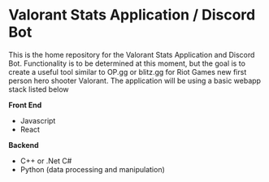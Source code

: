 # Valorant Stats Application / Discord Bot
This is the home repository for the Valorant Stats Application and Discord Bot. Functionality is to be determined at this moment, but the goal is to create a useful tool similar to OP.gg or blitz.gg for Riot Games new first person hero shooter Valorant. The application will be using a basic webapp stack listed below

**Front End**
- Javascript 
- React

**Backend**
- C++ or .Net C# 
- Python (data processing and manipulation)
